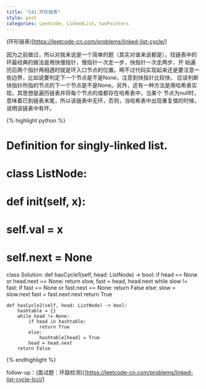 ```yaml
---
title: "141.环形链表"
style: post
categories: Leetcode, LinkedList，twoPointers
---
```


(环形链表)[https://leetcode-cn.com/problems/linked-list-cycle/]

因为之前做过，所以对我来说是一个简单的题（其实对谁来说都是），找链表中的环最经典的做法是用快慢指针，慢指针一次走一步，快指针一次走两步，开
始遍历后两个指针再相遇时就是环入口节点的位置。啊不过代码实现起来还是要注意一些边界，比如说要判定下一个节点是不是None，注意到快指针比较快，
应该判断快指针所指的节点的下一个节点是不是None。另外，还有一种方法是用哈希表实现，其思想是遍历链表并将每个节点的值都存在哈希表中，当某个
节点为null时，意味着已到链表末尾，所以该链表中无环，否则，当哈希表中出现重复值的时候，说明该链表中有环。

{% highlight python %}

# Definition for singly-linked list.
# class ListNode:
#     def __init__(self, x):
#         self.val = x
#         self.next = None

class Solution:
    def hasCycle1(self, head: ListNode) -> bool:
        if head == None or head.next == None:
            return
        slow, fast = head, head.next
        while slow != fast:
            if fast == None or fast.next == None:
                return False
            else:
                slow = slow.next
                fast = fast.next.next
        return True

    def hasCycle2(self, head: ListNode) -> bool:
        hashtable = {}
        while head != None:
            if head in hashtable:
                return True
            else:
                hashtable[head] = True
            head = head.next
        return False

{% endhighlight %}


follow-up：(面试题：环路检测)[]https://leetcode-cn.com/problems/linked-list-cycle-lcci/]

